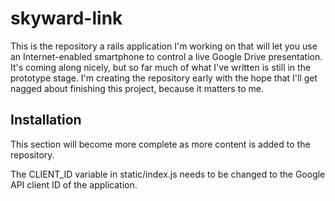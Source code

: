 skyward-link
============

This is the repository a rails application I'm working on that will let you use an Internet-enabled smartphone to control a live Google Drive presentation. It's coming along nicely, but so far much of what I've written is still in the prototype stage. I'm creating the repository early with the hope that I'll get nagged about finishing this project, because it matters to me.


Installation
------------
This section will become more complete as more content is added to the repository.

The CLIENT_ID variable in static/index.js needs to be changed to the Google API client ID of the application.
